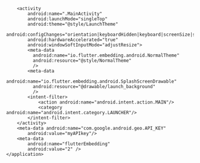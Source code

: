 <manifest xmlns:android="http://schemas.android.com/apk/res/android"
    package="com.example.android_smart_traffic">
    <uses-permission android:name="android.permission.INTERNET"/>
    <uses-permission android:name="android.permission.ACCESS_FINE_LOCATION"/>
    <application
        android:name="io.flutter.app.FlutterApplication"
        android:label="Android Smart Traffic"
        android:icon="@mipmap/ic_launcher">

        <activity
            android:name=".MainActivity"
            android:launchMode="singleTop"
            android:theme="@style/LaunchTheme"
            android:configChanges="orientation|keyboardHidden|keyboard|screenSize|smallestScreenSize|locale|layoutDirection|fontScale|screenLayout|density|uiMode"
            android:hardwareAccelerated="true"
            android:windowSoftInputMode="adjustResize">
            <meta-data
              android:name="io.flutter.embedding.android.NormalTheme"
              android:resource="@style/NormalTheme"
              />
            <meta-data
              android:name="io.flutter.embedding.android.SplashScreenDrawable"
              android:resource="@drawable/launch_background"
              />
            <intent-filter>
                <action android:name="android.intent.action.MAIN"/>
                <category android:name="android.intent.category.LAUNCHER"/>
            </intent-filter>
        </activity>
        <meta-data android:name="com.google.android.geo.API_KEY"
            android:value="myAPIkey"/>
        <meta-data
            android:name="flutterEmbedding"
            android:value="2" />
    </application>
</manifest>
